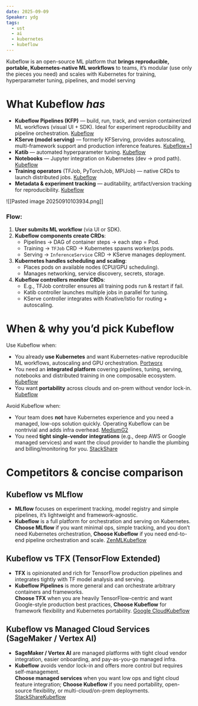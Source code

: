 ```yaml
---
date: 2025-09-09
Speaker: ydg
tags:
  - ust
  - ai
  - kubernetes
  - kubeflow
---
```

Kubeflow is an open-source ML platform that **brings reproducible, portable, Kubernetes-native ML workflows** to teams, it’s modular (use only the pieces you need) and scales with Kubernetes for training, hyperparameter tuning, pipelines, and model serving

# What Kubeflow _has_

- **Kubeflow Pipelines (KFP)** — build, run, track, and version containerized ML workflows (visual UI + SDK). Ideal for experiment reproducibility and pipeline orchestration. [Kubeflow](https://www.kubeflow.org/docs/components/pipelines/overview/?utm_source=chatgpt.com)
- **KServe (model serving)** — formerly KFServing, provides autoscaling, multi-framework support and production inference features. [Kubeflow+1](https://www.kubeflow.org/docs/components/kserve/introduction/?utm_source=chatgpt.com)
- **Katib** — automated hyperparameter tuning. [Kubeflow](https://www.kubeflow.org/docs/started/architecture/?utm_source=chatgpt.com)
- **Notebooks** — Jupyter integration on Kubernetes (dev → prod path). [Kubeflow](https://www.kubeflow.org/docs/started/architecture/?utm_source=chatgpt.com)
- **Training operators** (TFJob, PyTorchJob, MPIJob) — native CRDs to launch distributed jobs. [Kubeflow](https://www.kubeflow.org/docs/started/architecture/?utm_source=chatgpt.com)
- **Metadata & experiment tracking** — auditability, artifact/version tracking for reproducibility. [Kubeflow](https://www.kubeflow.org/docs/components/pipelines/overview/?utm_source=chatgpt.com)

![[Pasted image 20250910103934.png]]
### Flow:

1. **User submits ML workflow** (via UI or SDK).
2. **Kubeflow components create CRDs**:
    - Pipelines → DAG of container steps → each step = Pod.
    - Training → `TFJob` CRD → Kubernetes spawns worker/ps pods.
    - Serving → `InferenceService` CRD → KServe manages deployment.
3. **Kubernetes handles scheduling and scaling**:
    - Places pods on available nodes (CPU/GPU scheduling).
    - Manages networking, service discovery, secrets, storage.
4. **Kubeflow controllers monitor CRDs**:
    - E.g., TFJob controller ensures all training pods run & restart if fail.
    - Katib controller launches multiple jobs in parallel for tuning.
    - KServe controller integrates with Knative/Istio for routing + autoscaling.

# When & why you’d pick Kubeflow

Use Kubeflow when:

- You already **use Kubernetes** and want Kubernetes-native reproducible ML workflows, autoscaling and GPU orchestration. [Portworx](https://portworx.com/knowledge-hub/what-is-kubeflow-an-introduction/?utm_source=chatgpt.com)
- You need an **integrated platform** covering pipelines, tuning, serving, notebooks and distributed training in one composable ecosystem. [Kubeflow](https://www.kubeflow.org/docs/started/architecture/?utm_source=chatgpt.com)
- You want **portability** across clouds and on-prem without vendor lock-in. [Kubeflow](https://www.kubeflow.org/docs/started/introduction/?utm_source=chatgpt.com)

Avoid Kubeflow when:

- Your team does **not** have Kubernetes experience and you need a managed, low-ops solution quickly. Operating Kubeflow can be nontrivial and adds infra overhead. [Medium](https://jlgjosue.medium.com/do-not-use-kubeflow-c8a38a5307a2?utm_source=chatgpt.com)[G2](https://www.g2.com/products/kubeflow/reviews?qs=pros-and-cons&utm_source=chatgpt.com)
- You need **tight single-vendor integrations** (e.g., deep AWS or Google managed services) and want the cloud provider to handle the plumbing and billing/monitoring for you. [StackShare](https://stackshare.io/stackups/amazon-sagemaker-vs-kubeflow?utm_source=chatgpt.com)

# Competitors & concise comparison
## Kubeflow vs MLflow

- **MLflow** focuses on experiment tracking, model registry and simple pipelines, it’s lightweight and framework-agnostic.
- **Kubeflow** is a full platform for orchestration and serving on Kubernetes.  
    **Choose MLflow** if you want minimal ops, simple tracking, and you don’t need Kubernetes orchestration, **Choose Kubeflow** if you need end-to-end pipeline orchestration and scale. [ZenML](https://www.zenml.io/blog/kubeflow-vs-mlflow?utm_source=chatgpt.com)[Kubeflow](https://www.kubeflow.org/docs/components/pipelines/overview/?utm_source=chatgpt.com)

## Kubeflow vs TFX (TensorFlow Extended)

- **TFX** is opinionated and rich for TensorFlow production pipelines and integrates tightly with TF model analysis and serving.
- **Kubeflow Pipelines** is more general and can orchestrate arbitrary containers and frameworks.  
    **Choose TFX** when you are heavily TensorFlow-centric and want Google-style production best practices, **Choose Kubeflow** for framework flexibility and Kubernetes portability. [Google Cloud](https://cloud.google.com/architecture/architecture-for-mlops-using-tfx-kubeflow-pipelines-and-cloud-build?utm_source=chatgpt.com)[Kubeflow](https://www.kubeflow.org/docs/components/pipelines/overview/?utm_source=chatgpt.com)

## Kubeflow vs Managed Cloud Services (SageMaker / Vertex AI)

- **SageMaker / Vertex AI** are managed platforms with tight cloud vendor integration, easier onboarding, and pay-as-you-go managed infra.
- **Kubeflow** avoids vendor lock-in and offers more control but requires self-management.  
    **Choose managed services** when you want low ops and tight cloud feature integration; **Choose Kubeflow** if you need portability, open-source flexibility, or multi-cloud/on-prem deployments. [StackShare](https://stackshare.io/stackups/amazon-sagemaker-vs-kubeflow?utm_source=chatgpt.com)[Kubeflow](https://www.kubeflow.org/docs/started/introduction/?utm_source=chatgpt.com)

